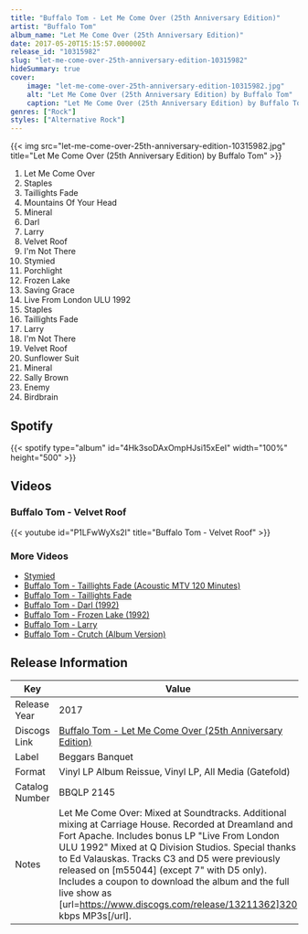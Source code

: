```yaml
---
title: "Buffalo Tom - Let Me Come Over (25th Anniversary Edition)"
artist: "Buffalo Tom"
album_name: "Let Me Come Over (25th Anniversary Edition)"
date: 2017-05-20T15:15:57.000000Z
release_id: "10315982"
slug: "let-me-come-over-25th-anniversary-edition-10315982"
hideSummary: true
cover:
    image: "let-me-come-over-25th-anniversary-edition-10315982.jpg"
    alt: "Let Me Come Over (25th Anniversary Edition) by Buffalo Tom"
    caption: "Let Me Come Over (25th Anniversary Edition) by Buffalo Tom"
genres: ["Rock"]
styles: ["Alternative Rock"]
---
```


{{< img src="let-me-come-over-25th-anniversary-edition-10315982.jpg" title="Let Me Come Over (25th Anniversary Edition) by Buffalo Tom" >}}

<!-- section break -->

1. Let Me Come Over
2. Staples
3. Taillights Fade
4. Mountains Of Your Head
5. Mineral
6. Darl
7. Larry
8. Velvet Roof
9. I'm Not There
10. Stymied
11. Porchlight
12. Frozen Lake
13. Saving Grace
14. Live From London ULU 1992
15. Staples
16. Taillights Fade
17. Larry
18. I'm Not There
19. Velvet Roof
20. Sunflower Suit
21. Mineral
22. Sally Brown
23. Enemy
24. Birdbrain

<!-- section break -->


## Spotify
{{< spotify type="album" id="4Hk3soDAxOmpHJsi15xEeI" width="100%" height="500" >}}



## Videos
### Buffalo Tom - Velvet Roof
{{< youtube id="P1LFwWyXs2I" title="Buffalo Tom - Velvet Roof" >}}<br>

### More Videos

- [Stymied](https://www.youtube.com/watch?v=GZAiJhZgmdo)
- [Buffalo Tom - Taillights Fade (Acoustic MTV 120 Minutes)](https://www.youtube.com/watch?v=CI79ViVzGwg)
- [Buffalo Tom - Taillights Fade](https://www.youtube.com/watch?v=sEjmJ1Ge00U)
- [Buffalo Tom - Darl (1992)](https://www.youtube.com/watch?v=ou170-VJzQY)
- [Buffalo Tom - Frozen Lake (1992)](https://www.youtube.com/watch?v=watFbEYyFAw)
- [Buffalo Tom - Larry](https://www.youtube.com/watch?v=OJ09IPoF3os)
- [Buffalo Tom - Crutch (Album Version)](https://www.youtube.com/watch?v=xbvrADHK9BM)


## Release Information
|  Key           | Value                                                |
| ---------------| ---------------------------------------------------- |
| Release Year   | 2017                                   |
| Discogs Link   | [Buffalo Tom - Let Me Come Over (25th Anniversary Edition)](https://www.discogs.com/release/10315982-Buffalo-Tom-Let-Me-Come-Over-25th-Anniversary-Edition) |
| Label          | Beggars Banquet |
| Format         | Vinyl LP Album Reissue, Vinyl LP, All Media (Gatefold) |
| Catalog Number | BBQLP 2145 |
| Notes | Let Me Come Over: Mixed at Soundtracks. Additional mixing at Carriage House. Recorded at Dreamland and Fort Apache.  Includes bonus LP "Live From London ULU 1992" Mixed at Q Division Studios. Special thanks to Ed Valauskas.  Tracks C3 and D5 were previously released on [m55044] (except 7" with D5 only).  Includes a coupon to download the album and the full live show as [url=https://www.discogs.com/release/13211362]320 kbps MP3s[/url]. |